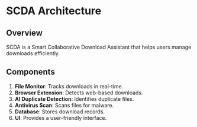 # SCDA Architecture

## Overview
SCDA is a Smart Collaborative Download Assistant that helps users manage downloads efficiently.

## Components
1. **File Monitor**: Tracks downloads in real-time.
2. **Browser Extension**: Detects web-based downloads.
3. **AI Duplicate Detection**: Identifies duplicate files.
4. **Antivirus Scan**: Scans files for malware.
5. **Database**: Stores download records.
6. **UI**: Provides a user-friendly interface.